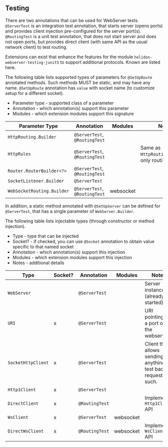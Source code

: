 Testing
----
There are two annotations that can be used for WebServer tests.
`@ServerTest` is an integration test annotation, that starts server (opens ports) and provides client injection pre-configured for
the server port(s).
`@RoutingTest` is a unit test annotation, that does not start server and does not open ports, but provides direct client (with
same API as the usual network client) to test routing.

Extensions can exist that enhance the features for the module `helidon-webserver-testing-junit5` to support additional
protocols. Known are listed here.

The following table lists supported types of parameters for `@SetUpRoute` annotated methods. Such methods MUST be static,
and may have any name. `@SetUpRoute` annotation has `value` with socket name (to customize setup for a different socket).

- Parameter type - supported class of a parameter
- Annotation - which annotation(s) support this parameter
- Modules - which extension modules support this signature

| Parameter Type             | Annotation                    | Modules   | Notes                                             |
|----------------------------|-------------------------------|-----------|---------------------------------------------------|
| `HttpRouting.Builder`      | `@ServerTest`, `@RoutingTest` |           |                                                   |
| `HttpRules`                | `@ServerTest`, `@RoutingTest` |           | Same as `HttpRouting.Builder`, only routing setup |
| `Router.RouterBuilder<?>`  | `@ServerTest`, `@RoutingTest` |           |                                                   |
| `SocketListener.Builder`   | `@ServerTest`                 |           |                                                   |
| `WebSocketRouting.Builder` | `@ServerTest`, `@RoutingTest` | websocket |                                                   |

In addition, a static method annotated with `@SetUpServer` can be defined for `@ServerTest`, that has a single parameter
of `WebServer.Builder`.

The following table lists injectable types (through constructor or method injection).

- Type - type that can be injected
- Socket? - if checked, you can use `@Socket` annotation to obtain value specific to that named socket
- Annotation - which annotation(s) support this injection
- Modules - which extension modules support this injection
- Notes - additional details

| Type               | Socket? | Annotation     | Modules   | Notes                                                                 |
|--------------------|---------|----------------|-----------|-----------------------------------------------------------------------|
| `WebServer`        |         | `@ServerTest`  |           | Server instance (already started)                                     |
| `URI`              | x       | `@ServerTest`  |           | URI pointing to a port of the webserver                               |
| `SocketHttpClient` | x       | `@ServerTest`  |           | Client that allows sending of anything, to test bad request and such. |
| `Http1Client`      | x       | `@ServerTest`  |           |                                                                       |
| `DirectClient`     | x       | `@RoutingTest` |           | Implements `Http1Client` API                                          |
| `WsClient`         | x       | `@ServerTest`  | websocket |                                                                       |
| `DirectWsClient`   | x       | `@RoutingTest` | websocket | Implements `WsClient` API                                             | 
